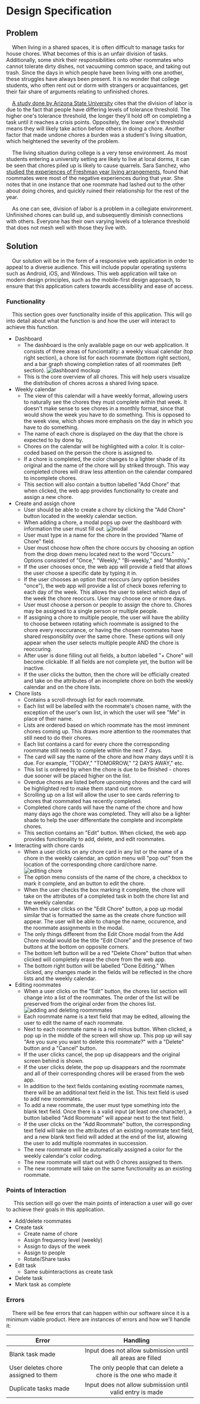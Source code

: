 # Design Specification

## Problem
&nbsp;&nbsp;&nbsp;&nbsp;When living in a shared spaces, it is often difficult to manage tasks for house chores. What becomes of this is an unfair division of tasks. Additionally, some shirk their responsibilities onto other roommates who cannot tolerate dirty dishes, not vacuuming common space, and taking out trash. Since the days in which people have been living with one another, these struggles have always been present. It is no wonder that college students, who often rent out or dorm with strangers or acquaintances, get their fair share of arguments relating to unfinished chores.

&nbsp;&nbsp;&nbsp;&nbsp;[A study done by Arizona State University](https://phys.org/news/2013-11-division-household-chores-mess-tolerance.html) cites that the division of labor is due to the fact that people have differing levels of tolerance threshold. The higher one's tolerance threshold, the longer they'll hold off on completing a task until it reaches a crisis points. Oppositely, the lower one's threshold means they will likely take action before others in doing a chore. Another factor that made undone chores a burden was a student's living situation, which heightened the severity of the problem.

&nbsp;&nbsp;&nbsp;&nbsp;The living situation during college is a very tense environment. As most students entering a university setting are likely to live at local dorms, it can be seen that chores piled up is likely to cause quarrels. Sara Sanchez, who [studied the experiences of Freshman year living arrangements](https://digitalcommons.unl.edu/cgi/viewcontent.cgi?article=1092&context=cehsedaddiss), found that roommates were most of the negative experiences during that year. She notes that in one instance that one roommate had lashed out to the other about doing chores, and quickly ruined their relationship for the rest of the year.

&nbsp;&nbsp;&nbsp;&nbsp;As one can see, division of labor is a problem in a collegiate environment. Unfinished chores can build up, and subsequently diminish connections with others. Everyone has their own varying levels of a tolerance threshold that does not mesh well with those they live with.

## Solution
&nbsp;&nbsp;&nbsp;&nbsp;Our solution will be in the form of a responsive web application in order to appeal to a diverse audience. This will include popular operating systems such as Android, iOS, and Windows. This web application will take on modern design principles, such as the mobile-first design approach, to ensure that this application caters towards accessibility and ease of access.

### Functionality
&nbsp;&nbsp;&nbsp;&nbsp;This section goes over functionality inside of this application. This will go into detail about what the function is and how the user will interact to achieve this function.

* Dashboard
    * The dashboard is the only available page on our web application. It consists of three areas of funciontality: a weekly visual calendar (top right section), a chore list for each roommate (bottom right section), and a bar graph showing completion rates of all roommates (left section).
    ![dashboard mockup](./img/dashboard.jpg)
    * This is the core overview of all chores. This will help users visualize the distribution of chores across a shared living space.
* Weekly calendar
    * The view of this calendar will a have weekly format, allowing users to naturally see the chores they must complete within that week. It doesn't make sense to see chores in a monthly format, since that would show the week you have to do something. This is opposed to the week view, which shows more emphasis on the day in which you have to do something.
    * The name of each chore is displayed on the day that the chore is expected to by done by.
    * Chores on the calendar will be highlighted with a color. It is color-coded based on the person the chore is assigned to.
    * If a chore is completed, the color changes to a lighter shade of its original and the name of the chore will by striked through. This way completed chores will draw less attention on the calendar compared to incomplete chores.
    * This section will also contain a button labelled "Add Chore" that when clicked, the web app provides functionality to create and assign a new chore.
* Create and assign chore
    * User should be able to create a chore by clicking the "Add Chore" button located in the weekly calendar section.
    * When adding a chore, a modal pops up over the dashboard with information the user must fill out.
    ![modal](./img/modal.jpg)
    * User must type in a name for the chore in the provided "Name of Chore" field.
    * User must choose how often the chore occurs by choosing an option from the drop down menu located next to the word "Occurs." Options consisted of "Once," "Weekly," "Bi-weekly," and "Monthly."
    * If the user chooses once, the web app will provide a field that allows the user choose a specific date by typing it in.
    * If the user chooses an option that reoccurs (any option besides "once"), the web app will provide a list of check boxes referring to each day of the week. This allows the user to select which days of the week the chore reoccurs. User may choose one or more days.
    * User must choose a person or people to assign the chore to. Chores may be assigned to a single person or multiple people.
    * If assigning a chore to multiple people, the user will have the ability to choose between rotating which roommate is assigned to the chore every reoccurance, or having the chosen roommates have shared responsiblity over the same chore. These options will only appear when the user selects multiple people AND the chore is reoccuring. 
    * After user is done filling out all fields, a button labelled "+ Chore" will become clickable. If all fields are not complete yet, the button will be inactive.
    * If the user clicks the button, then the chore will be officially created and take on the attributes of an incomplete chore on both the weekly calendar and on the chore lists.
* Chore lists
    * Contains a scroll-through list for each roommate.
    * Each list will be labelled with the roommate's chosen name, with the exception of the user's own list, in which the user will see "Me" in place of their name.
    * Lists are ordered based on which roommate has the most imminent chores coming up. This draws more attention to the roommates that still need to do their chores.
    * Each list contains a card for every chore the corresponding roommate still needs to complete within the next 7 days.
    * The card will say the name of the chore and how many days until it is due. For example, "TODAY," "TOMORROW," "2 DAYS AWAY," etc.
    * This list is ordered by when the chore is due to be finished - chores due sooner will be placed higher on the list.
    * Overdue chores are listed before upcoming chores and the card will be highlighted red to make them stand out more.
    * Scrolling up on a list will allow the user to see cards referring to chores that roommated has recently completed.
    * Completed chore cards will have the name of the chore and how many days ago the chore was completed. They will also be a lighter shade to help the user differentiate the complete and incomplete chores.
    * This section contains an "Edit" button. When clicked, the web app provides functionality to add, delete, and edit roommates.
* Interacting with chore cards
    * When a user clicks on any chore card in any list or the name of a chore in the weekly calendar, an option menu will "pop out" from the location of the corresponding chore card/chore name.
    ![editing chore](./img/editTask.jpg)
    * The option menu consists of the name of the chore, a checkbox to mark it complete, and an button to edit the chore.
    * When the user checks the box marking it complete, the chore will take on the attributes of a completed task in both the chore list and the weekly calendar.
    * When the user clicks on the "Edit Chore" button, a pop up modal similar that is formatted the same as the create chore function will appear. The user will be able to change the name, occurence, and the roommate assignments in the modal.
    * The only things different from the Edit Chore modal from the Add Chore modal would be the title "Edit Chore" and the presence of two buttons at the bottom on opposite corners.
    * The bottom left button will be a red "Delete Chore" button that when clicked will completely erase the chore from the web app.
    * The bottom right button will be labelled "Done Editing." When clicked, any changes made in the fields will be reflected in the chore lists and the weekly calendar.
* Editing roommates
    * When a user clicks on the "Edit" button, the chores list section will change into a list of the roommates. The order of the list will be preserved from the original order from the chores list.
    ![adding and deleting roommmates](./img/deleteAddRoommate.jpg)
    * Each roommate name is a text field that may be edited, allowing the user to edit the name of each roommate.
    * Next to each roommate name is a red minus button. When clicked, a pop up in the middle of the screen will show up. This pop up will say "Are you sure you want to delete this roommate?" with a "Delete" button and a "Cancel" button.
    * If the user clicks cancel, the pop up disappears and the original screen behind is shown.
    * If the user clicks delete, the pop up disappears and the roommate and all of their corresponding chores will be erased from the web app.
    * In addition to the text fields containing existing roommate names, there will be an additional text field in the list. This text field is used to add new roommates.
    * To add a new roommate, the user must type something into the blank text field. Once there is a valid input (at least one character), a button labelled "Add Roommate" will appear next to the text field.
    * If the user clicks on the "Add Roommate" button, the corresponding text field will take on the attributes of an existing roommate text field, and a new blank text field will added at the end of the list, allowing the user to add multiple roommates in succession.
    * The new roommate will be automatically assigned a color for the weekly calendar's color coding.
    * The new roommate will start out with 0 chores assigned to them.
    * The new roommate will take on the same functionality as an existing roommate.

### Points of Interaction
&nbsp;&nbsp;&nbsp;&nbsp; This section will go over the main points of interaction a user will go over to achieve their goals in this application.

* Add/delete roommates
* Create task
    * Create name of chore
    * Assign frequency level (weekly)
    * Assign to days of the week
    * Assign to people
    * Rotate/Share tasks
* Edit task
    * Same subinteractions as create task
* Delete task
* Mark task as complete


### Errors
&nbsp;&nbsp;&nbsp;&nbsp;There will be few errors that can happen within our software since it is a minimum viable product. Here are instances of errors and how we'll handle it:

| Error                | Handling
| -------------        |:-------------:
| Blank task made      | Input does not allow submission until all areas are filled
| User deletes chore assigned to them | The only people that can delete a chore is the one who made it
| Duplicate tasks made | Input does not allow submission until valid entry is made